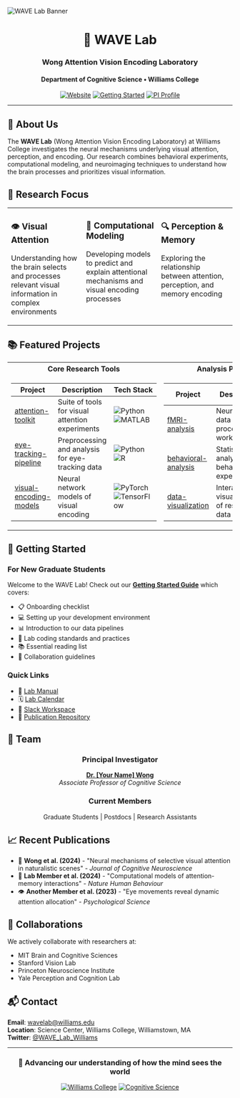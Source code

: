 ![WAVE Lab Banner](https://github.com/WAVE-Lab-Williams/WAVE-Lab-Williams/assets/placeholder/banner-image)

<div align="center">
  
# 🧠 WAVE Lab
### Wong Attention Vision Encoding Laboratory
#### Department of Cognitive Science • Williams College

[![Website](https://img.shields.io/badge/Lab_Website-4285F4?style=for-the-badge&logo=google-chrome&logoColor=white)](https://github.com/WAVE-Lab-Williams/WAVE-Lab-Williams)
[![Getting Started](https://img.shields.io/badge/Getting_Started-FF6B6B?style=for-the-badge&logo=rocket&logoColor=white)](https://github.com/WAVE-Lab-Williams/WAVE-Lab-Williams)
[![PI Profile](https://img.shields.io/badge/PI_Profile-1DA1F2?style=for-the-badge&logo=github&logoColor=white)](https://github.com/WAVE-Lab-Williams/WAVE-Lab-Williams)

</div>

---

## 🔬 About Us

The **WAVE Lab** (Wong Attention Vision Encoding Laboratory) at Williams College investigates the neural mechanisms underlying visual attention, perception, and encoding. Our research combines behavioral experiments, computational modeling, and neuroimaging techniques to understand how the brain processes and prioritizes visual information.

## 🎯 Research Focus

<table>
<tr>
<td width="33%" valign="top">

### 👁️ Visual Attention
Understanding how the brain selects and processes relevant visual information in complex environments

</td>
<td width="33%" valign="top">

### 🧮 Computational Modeling
Developing models to predict and explain attentional mechanisms and visual encoding processes

</td>
<td width="33%" valign="top">

### 🔍 Perception & Memory
Exploring the relationship between attention, perception, and memory encoding

</td>
</tr>
</table>

## 📚 Featured Projects

<table>
<tr><th>Core Research Tools</th><th>Analysis Pipelines</th></tr>
<tr valign="top"><td>

| Project                                                                          | Description                                      | Tech Stack                                                                                                                                                                                                             |
| -------------------------------------------------------------------------------- | ------------------------------------------------ | ---------------------------------------------------------------------------------------------------------------------------------------------------------------------------------------------------------------------- |
| [attention-toolkit](https://github.com/WAVE-Lab-Williams/WAVE-Lab-Williams)      | Suite of tools for visual attention experiments  | ![Python](https://img.shields.io/badge/Python-3776AB?style=flat-square&logo=python&logoColor=white) ![MATLAB](https://img.shields.io/badge/MATLAB-0076A8?style=flat-square&logo=mathworks&logoColor=white)             |
| [eye-tracking-pipeline](https://github.com/WAVE-Lab-Williams/WAVE-Lab-Williams)  | Preprocessing and analysis for eye-tracking data | ![Python](https://img.shields.io/badge/Python-3776AB?style=flat-square&logo=python&logoColor=white) ![R](https://img.shields.io/badge/R-276DC3?style=flat-square&logo=r&logoColor=white)                               |
| [visual-encoding-models](https://github.com/WAVE-Lab-Williams/WAVE-Lab-Williams) | Neural network models of visual encoding         | ![PyTorch](https://img.shields.io/badge/PyTorch-EE4C2C?style=flat-square&logo=pytorch&logoColor=white) ![TensorFlow](https://img.shields.io/badge/TensorFlow-FF6F00?style=flat-square&logo=tensorflow&logoColor=white) |

</td><td>

| Project                                                                       | Description                                    | Tech Stack                                                                                                                                                                                           |
| ----------------------------------------------------------------------------- | ---------------------------------------------- | ---------------------------------------------------------------------------------------------------------------------------------------------------------------------------------------------------- |
| [fMRI-analysis](https://github.com/WAVE-Lab-Williams/WAVE-Lab-Williams)       | Neuroimaging data processing workflows         | ![FSL](https://img.shields.io/badge/FSL-FF6B6B?style=flat-square) ![SPM](https://img.shields.io/badge/SPM-4285F4?style=flat-square)                                                                  |
| [behavioral-analysis](https://github.com/WAVE-Lab-Williams/WAVE-Lab-Williams) | Statistical analysis of behavioral experiments | ![R](https://img.shields.io/badge/R-276DC3?style=flat-square&logo=r&logoColor=white) ![Julia](https://img.shields.io/badge/Julia-9558B2?style=flat-square&logo=julia&logoColor=white)                |
| [data-visualization](https://github.com/WAVE-Lab-Williams/WAVE-Lab-Williams)  | Interactive visualizations of research data    | ![D3.js](https://img.shields.io/badge/D3.js-F68212?style=flat-square&logo=d3.js&logoColor=white) ![Plotly](https://img.shields.io/badge/Plotly-3F4F75?style=flat-square&logo=plotly&logoColor=white) |

</td></tr>
</table>

## 🚀 Getting Started

### For New Graduate Students

Welcome to the WAVE Lab! Check out our **[Getting Started Guide](https://github.com/WAVE-Lab-Williams/WAVE-Lab-Williams)** which covers:

- 📋 Onboarding checklist
- 💻 Setting up your development environment
- 📊 Introduction to our data pipelines
- 🔧 Lab coding standards and practices
- 📚 Essential reading list
- 🤝 Collaboration guidelines

### Quick Links

- 📖 [Lab Manual](https://github.com/WAVE-Lab-Williams/WAVE-Lab-Williams)
- 🗓️ [Lab Calendar](https://github.com/WAVE-Lab-Williams/WAVE-Lab-Williams)
- 💬 [Slack Workspace](https://github.com/WAVE-Lab-Williams/WAVE-Lab-Williams)
- 📝 [Publication Repository](https://github.com/WAVE-Lab-Williams/WAVE-Lab-Williams)

## 👥 Team

<div align="center">

### Principal Investigator
**[Dr. [Your Name] Wong](https://github.com/WAVE-Lab-Williams/WAVE-Lab-Williams)**  
*Associate Professor of Cognitive Science*

### Current Members
Graduate Students | Postdocs | Research Assistants

</div>

## 📈 Recent Publications

- 🎯 **Wong et al. (2024)** - "Neural mechanisms of selective visual attention in naturalistic scenes" - *Journal of Cognitive Neuroscience*
- 🧠 **Lab Member et al. (2024)** - "Computational models of attention-memory interactions" - *Nature Human Behaviour*
- 👁️ **Another Member et al. (2023)** - "Eye movements reveal dynamic attention allocation" - *Psychological Science*

## 🤝 Collaborations

We actively collaborate with researchers at:
- MIT Brain and Cognitive Sciences
- Stanford Vision Lab
- Princeton Neuroscience Institute
- Yale Perception and Cognition Lab

## 📬 Contact

**Email**: wavelab@williams.edu  
**Location**: Science Center, Williams College, Williamstown, MA  
**Twitter**: [@WAVE_Lab_Williams](https://github.com/WAVE-Lab-Williams/WAVE-Lab-Williams)

---

<div align="center">

### 🌊 Advancing our understanding of how the mind sees the world

[![Williams College](https://img.shields.io/badge/Williams_College-512698?style=for-the-badge)](https://github.com/WAVE-Lab-Williams/WAVE-Lab-Williams)
[![Cognitive Science](https://img.shields.io/badge/Cognitive_Science-FF6B6B?style=for-the-badge)](https://github.com/WAVE-Lab-Williams/WAVE-Lab-Williams)

</div>